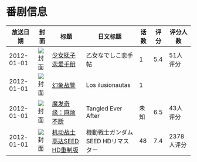 # 番剧信息

|放送日期|封面|标题|日文标题|话数|评分|评分人数|
|---|---|---|---|---|---|---|
|2012-01-01|![封面](https://lain.bgm.tv/pic/cover/c/8a/c4/112594_mL6jQ.jpg)|[少女抚子恋爱手册](https://bangumi.tv/subject/112594)|乙女なでしこ恋手帖|1|5.4|51人评分|
|2012-01-01|![封面](https://lain.bgm.tv/pic/cover/c/08/4b/130764_Z37bK.jpg)|[幻象战警](https://bangumi.tv/subject/130764)|Los ilusionautas|1|||
|2012-01-01|![封面](https://lain.bgm.tv/pic/cover/c/14/08/162156_AJBo8.jpg)|[魔发奇缘：麻烦不断](https://bangumi.tv/subject/162156)|Tangled Ever After|未知|6.5|43人评分|
|2012-01-01|![封面](https://lain.bgm.tv/pic/cover/c/e4/8f/27832_aAAJP.jpg)|[机动战士高达SEED HD重制版](https://bangumi.tv/subject/27832)|機動戦士ガンダムSEED HDリマスター|48|7.4|2378人评分|
